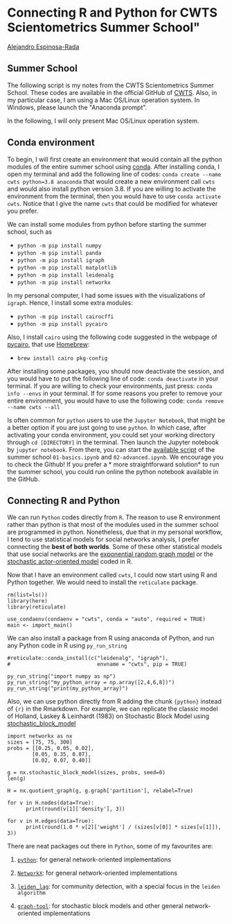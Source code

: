 
# Connecting R and Python for CWTS Scientometrics Summer School"

[Alejandro Espinosa-Rada](https://www.research.manchester.ac.uk/portal/en/researchers/alejandro-espinosa(4ed72800-e02b-47a8-a958-640b6a07f563).html)

## Summer School

The following script is my notes from the CWTS Scientometrics Summer School. These codes are available in the official GitHub of [CWTS](https://github.com/CWTSLeiden/CSSS). Also, in my particular case, I am using a Mac OS/Linux operation system. In Windows, please launch the "Anaconda prompt". 

In the following, I will only present Mac OS/Linux operation system.


## Conda environment

To begin, I will first create an environment that would contain all the python modules of the entire summer school using [conda](https://docs.conda.io/). After installing conda, I open my terminal and add the following line of codes: `conda create --name cwts python=3.8 anaconda` that would create a new environment call `cwts` and would also install python version 3.8. If you are willing to activate the environment from the terminal, then you would have to use `conda activate cwts`. Notice that I give the name `cwts` that could be modified for whatever you prefer.

We can install some modules from python before starting the summer school, such as 

- `python -m pip install numpy`
- `python -m pip install panda`
- `python -m pip install igraph`
- `python -m pip install matplotlib`
- `python -m pip install leidenalg`
- `python -m pip install networkx`

In my personal computer, I had some issues with the visualizations of `igraph`. Hence, I install some extra modules:

- `python -m pip install cairocffi`
- `python -m pip install pycairo`

Also, I install `cairo` using the following code suggested in the webpage of [pycairo](https://pycairo.readthedocs.io/en/latest/getting_started.html), that use [Homebrew](https://brew.sh):

- `brew install cairo pkg-config`

After installing some packages, you should now deactivate the session, and you would have to put the following line of code: `conda deactivate` in your terminal. If you are willing to check your environments, just press: `conda info --envs` in your terminal. If for some reasons you prefer to remove your entire environment, you would have to use the following code: `conda remove --name cwts --all`

Is often common for `python` users to use the `Jupyter Notebook`, that might be a better option if you are just going to use `python`. In which case, after activating your conda environment, you could set your working directory through `cd [DIRECTORY]` in the terminal. Then launch the Jupyter notebook by `jupyter notebook`. From there, you can start the [available script](https://github.com/CWTSLeiden/CSSS) of the summer school `01-basics.ipynb` and `02-advanced.ipynb`. We encourage you to check the Github! If you prefer a * more straightforward solution* to run the summer school, you could run online the python notebook available in the GitHub. 


## Connecting R and Python

We can run `Python` codes directly from `R`. The reason to use R environment rather than python is that most of the modules used in the summer school are programmed in python. Nonetheless, due that in my personal workflow, I tend to use statistical models for social networks analysis, I prefer connecting the **best of both worlds**. Some of these other statistical models that use social networks are the [exponential random graph model](http://statnet.org) or the [stochastic actor-oriented model](https://www.stats.ox.ac.uk/~snijders/siena/) coded in R.

Now that I have an environment called `cwts`, I could now start using R and Python together. We would need to install the `reticulate` package.
```{r, message=FALSE}
rm(list=ls())
library(here)
library(reticulate)

use_condaenv(condaenv = "cwts", conda = "auto", required = TRUE)
main <- import_main()

```

We can also install a package from R using anaconda of Python, and run any Python code in R using `py_run_string`
```{r}
#reticulate::conda_install(c("leidenalg", "igraph"), 
#                            envname = "cwts", pip = TRUE)

py_run_string("import numpy as np")
py_run_string("my_python_array = np.array([2,4,6,8])")
py_run_string("print(my_python_array)")

```

Also, we can use python directly from R adding the chunk `{python}` instead of `{r}` in the Rmarkdown. For example, we can replicate the classic model of Holland, Laskey & Leinhardt (1983) on Stochastic Block Model using [stochastic_block_model](https://networkx.github.io/documentation/stable/reference/generated/networkx.generators.community.stochastic_block_model.html)
```{python}
import networkx as nx
sizes = [75, 75, 300]
probs = [[0.25, 0.05, 0.02],
        [0.05, 0.35, 0.07],
        [0.02, 0.07, 0.40]]
        
g = nx.stochastic_block_model(sizes, probs, seed=0)
len(g)

H = nx.quotient_graph(g, g.graph['partition'], relabel=True)

for v in H.nodes(data=True):
      print(round(v[1]['density'], 3))
      
for v in H.edges(data=True):
      print(round(1.0 * v[2]['weight'] / (sizes[v[0]] * sizes[v[1]]), 3))

```

There are neat packages out there in `Python`, some of my favourites are:

1. [`python`](https://igraph.org/python/):  for general network-oriented implementations

2. [`NetworkX`](https://networkx.github.io):  for general network-oriented implementations

3. [`leiden_lag`](https://leidenalg.readthedocs.io/en/stable/): for community detection, with a special focus in the `leiden algorithm`

4. [`graph-tool`](https://graph-tool.skewed.de): for stochastic block models and other general network-oriented implementations

